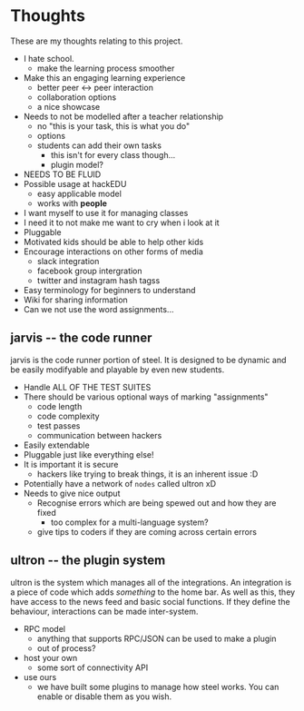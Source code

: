 # Thoughts
These are my thoughts relating to this project.

* I hate school.
    * make the learning process smoother
* Make this an engaging learning experience
    * better peer <-> peer interaction
    * collaboration options
    * a nice showcase
* Needs to not be modelled after a teacher relationship
    * no "this is your task, this is what you do"
    * options
    * students can add their own tasks
        * this isn't for every class though...
        * plugin model?
* NEEDS TO BE FLUID
* Possible usage at hackEDU
    * easy applicable model
    * works with __people__
* I want myself to use it for managing classes
* I need it to not make me want to cry when i look at it
* Pluggable
* Motivated kids should be able to help other kids
* Encourage interactions on other forms of media
    * slack integration
    * facebook group intergration
    * twitter and instagram hash tagss
* Easy terminology for beginners to understand
* Wiki for sharing information
* Can we not use the word assignments...

## jarvis -- the code runner
jarvis is the code runner portion of steel. It is designed to be dynamic and be easily modifyable and playable by even new students.

* Handle ALL OF THE TEST SUITES
* There should be various optional ways of marking "assignments"
    * code length
    * code complexity
    * test passes
    * communication between hackers
* Easily extendable
* Pluggable just like everything else!
* It is important it is secure
    * hackers like trying to break things, it is an inherent issue :D
* Potentially have a network of `nodes` called ultron xD
* Needs to give nice output
    * Recognise errors which are being spewed out and how they are fixed
        * too complex for a multi-language system?
    * give tips to coders if they are coming across certain errors

## ultron -- the plugin system
ultron is the system which manages all of the integrations. An integration is a piece of code which adds *something* to the home bar. As well as this, they have access to the news feed and basic social functions. If they define the behaviour, interactions can be made inter-system.

* RPC model 
    * anything that supports RPC/JSON can be used to make a plugin
    * out of process?
* host your own
    * some sort of connectivity API
* use ours
    * we have built some plugins to manage how steel works. You can enable or disable them as you wish.
